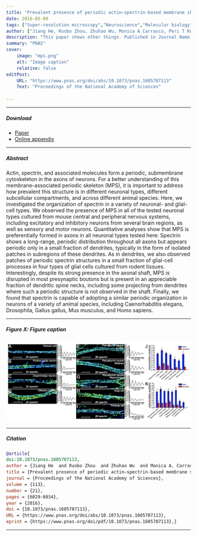 ```yaml
---
title: "Prevalent presence of periodic actin–spectrin-based membrane skeleton in a broad range of neuronal cell types and animal species" 
date: 2016-05-09
tags: ["Super-resolution microscopy","Neuroscience","Molecular biology"]
author: ["Jiang He, Ruobo Zhou, Zhuhao Wu, Monica A Carrasco, Peri T Kurshan, Jonathan E Farley, David J Simon, Guiping Wang, Boran Han, Junjie Hao, Evan Heller, Marc R Freeman, Kang Shen, Tom Maniatis, Marc Tessier-Lavigne, Xiaowei Zhuang"]
description: "This paper shows other things. Published in Journal Name, 2015." 
summary: "PNAS" 
cover:
    image: "mps.png"
    alt: "Image caption"
    relative: false
editPost:
    URL: "https://www.pnas.org/doi/abs/10.1073/pnas.1605707113"
    Text: "Proceedings of the National Academy of Sciences"

---
```


---

##### Download

+ [Paper](https://www.pnas.org/doi/epdf/10.1073/pnas.1605707113)
+ [Online appendix](https://www.pnas.org/doi/suppl/10.1073/pnas.1605707113/suppl_file/pnas.201605707si.pdf)

---

##### Abstract

Actin, spectrin, and associated molecules form a periodic, submembrane cytoskeleton in the axons of neurons. For a better understanding of this membrane-associated periodic skeleton (MPS), it is important to address how prevalent this structure is in different neuronal types, different subcellular compartments, and across different animal species. Here, we investigated the organization of spectrin in a variety of neuronal- and glial-cell types. We observed the presence of MPS in all of the tested neuronal types cultured from mouse central and peripheral nervous systems, including excitatory and inhibitory neurons from several brain regions, as well as sensory and motor neurons. Quantitative analyses show that MPS is preferentially formed in axons in all neuronal types tested here: Spectrin shows a long-range, periodic distribution throughout all axons but appears periodic only in a small fraction of dendrites, typically in the form of isolated patches in subregions of these dendrites. As in dendrites, we also observed patches of periodic spectrin structures in a small fraction of glial-cell processes in four types of glial cells cultured from rodent tissues. Interestingly, despite its strong presence in the axonal shaft, MPS is disrupted in most presynaptic boutons but is present in an appreciable fraction of dendritic spine necks, including some projecting from dendrites where such a periodic structure is not observed in the shaft. Finally, we found that spectrin is capable of adopting a similar periodic organization in neurons of a variety of animal species, including Caenorhabditis elegans, Drosophila, Gallus gallus, Mus musculus, and Homo sapiens.

---

##### Figure X: Figure caption

![](mps.png)

---

##### Citation
 

```BibTeX
@article{
doi:10.1073/pnas.1605707113,
author = {Jiang He  and Ruobo Zhou  and Zhuhao Wu  and Monica A. Carrasco  and Peri T. Kurshan  and Jonathan E. Farley  and David J. Simon  and Guiping Wang  and Boran Han  and Junjie Hao  and Evan Heller  and Marc R. Freeman  and Kang Shen  and Tom Maniatis  and Marc Tessier-Lavigne  and Xiaowei Zhuang },
title = {Prevalent presence of periodic actin–spectrin-based membrane skeleton in a broad range of neuronal cell types and animal species},
journal = {Proceedings of the National Academy of Sciences},
volume = {113},
number = {21},
pages = {6029-6034},
year = {2016},
doi = {10.1073/pnas.1605707113},
URL = {https://www.pnas.org/doi/abs/10.1073/pnas.1605707113},
eprint = {https://www.pnas.org/doi/pdf/10.1073/pnas.1605707113},}


```

---

